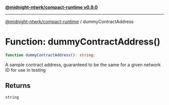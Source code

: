 [**@midnight-ntwrk/compact-runtime v0.9.0**](../README.md)

***

[@midnight-ntwrk/compact-runtime](../globals.md) / dummyContractAddress

# Function: dummyContractAddress()

```ts
function dummyContractAddress(): string;
```

A sample contract address, guaranteed to be the same for a given network ID
for use in testing

## Returns

`string`
